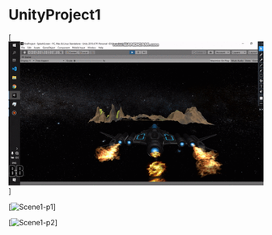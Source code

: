 # UnityProject1
[![Splash Screen](https://raw.githubusercontent.com/ARSSHEIKH/UnityProject1/master/unityproject-part0.gif)]

[![Scene1-p1](https://raw.githubusercontent.com/ARSSHEIKH/UnityProject1/master/unityproject-part1.gif)]

[![Scene1-p2](https://raw.githubusercontent.com/ARSSHEIKH/UnityProject1/master/unityproject-part2.gif)]
